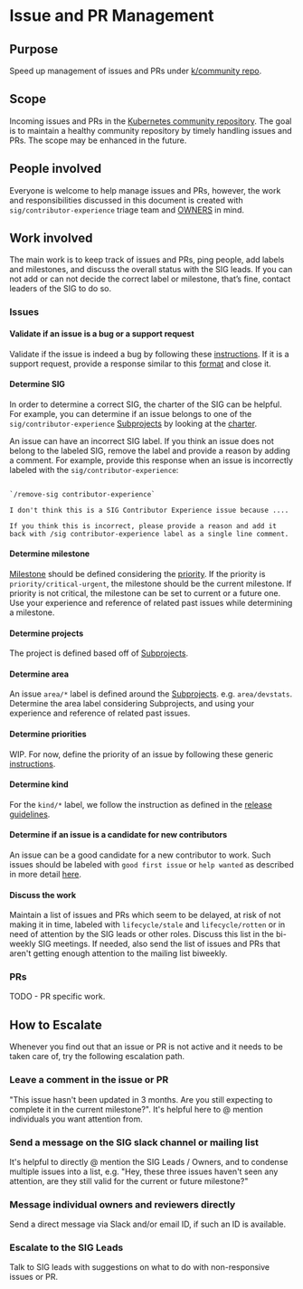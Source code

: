 # Issue and PR Management

## Purpose

Speed up management of issues and PRs under [k/community repo](https://git.k8s.io/community).

## Scope

Incoming issues and PRs in the [Kubernetes community repository](https://git.k8s.io/community). The goal is to maintain a healthy community repository by timely handling issues and PRs. The scope may be enhanced in the future.

## People involved

Everyone is welcome to help manage issues and PRs, however, the work and responsibilities discussed in this document is created with `sig/contributor-experience` triage team and [OWNERS](https://git.k8s.io/community/sig-contributor-experience/OWNERS) in mind.

## Work involved

The main work is to keep track of issues and PRs, ping people, add labels and milestones, and discuss the overall status with the SIG leads. If you can not add or can not decide the correct label or milestone, that’s fine, contact leaders of the SIG to do so.

### Issues

#### Validate if an issue is a bug or a support request

Validate if the issue is indeed a bug by following these [instructions](https://git.k8s.io/community/contributors/guide/issue-triage.md#determine-if-its-a-support-request). If it is a support request, provide a response similar to this [format](https://git.k8s.io/community/contributors/guide/issue-triage.md#user-support-response-example) and close it.

#### Determine SIG

In order to determine a correct SIG, the charter of the SIG can be helpful. For example, you can determine if an issue belongs to one of the `sig/contributor-experience` [Subprojects](https://git.k8s.io/community/sig-contributor-experience#subprojects) by looking at the [charter](https://git.k8s.io/community/sig-contributor-experience/charter.md).

An issue can have an incorrect SIG label. If you think an issue does not belong to the labeled SIG, remove the label and provide a reason by adding a comment. For example, provide this response when an issue is incorrectly labeled with the `sig/contributor-experience`:

```code

`/remove-sig contributor-experience`

I don't think this is a SIG Contributor Experience issue because ....

If you think this is incorrect, please provide a reason and add it back with /sig contributor-experience label as a single line comment.

```

#### Determine milestone

[Milestone](https://git.k8s.io/community/milestones) should be defined considering the [priority](#determine-priorities). If the priority is `priority/critical-urgent`, the milestone should be the current milestone. If priority is not critical, the milestone can be set to current or a future one. Use your experience and reference of related past issues while determining a milestone.

#### Determine projects

The project is defined based off of [Subprojects](https://git.k8s.io/community/sig-contributor-experience#subprojects).

#### Determine area

An issue `area/*` label is defined around the [Subprojects](https://git.k8s.io/community/sig-contributor-experience#subprojects). e.g. `area/devstats`. Determine the area label considering Subprojects, and using your experience and reference of related past issues.

#### Determine priorities

WIP. For now, define the priority of an issue by following these generic [instructions](https://git.k8s.io/community/contributors/guide/issue-triage.md#define-priority).

#### Determine kind

For the `kind/*` label, we follow the instruction as defined in the [release guidelines](https://git.k8s.io/community/contributors/devel/sig-release/release.md#issuepr-kind-label).

#### Determine if an issue is a candidate for new contributors

An issue can be a good candidate for a new contributor to work. Such issues should be labeled with `good first issue` or `help wanted` as described in more detail [here](https://git.k8s.io/community/contributors/guide/help-wanted.md).

#### Discuss the work

Maintain a list of issues and PRs which seem to be delayed, at risk of not making it in time, labeled with `lifecycle/stale` and `lifecycle/rotten` or in need of attention by the SIG leads or other roles. Discuss this list in the bi-weekly SIG meetings. If needed, also send the list of issues and PRs that aren't getting enough attention to the mailing list biweekly.

### PRs

TODO - PR specific work.

## How to Escalate

Whenever you find out that an issue or PR is not active and it needs to be taken care of, try the following escalation path.

### Leave a comment in the issue or PR

"This issue hasn't been updated in 3 months. Are you still expecting to complete it in the current milestone?". It's helpful here to @ mention individuals you want attention from.

### Send a message on the SIG slack channel or mailing list

It's helpful to directly @ mention the SIG Leads / Owners, and to condense multiple issues into a list, e.g. "Hey, these three issues haven't seen any attention, are they still valid for the current or future milestone?"

### Message individual owners and reviewers directly

Send a direct message via Slack and/or email ID, if such an ID is available.

### Escalate to the SIG Leads

Talk to SIG leads with suggestions on what to do with non-responsive issues or PR.

